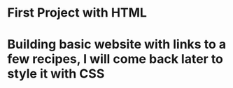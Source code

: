 <h1>First Project with HTML<h1>
<p>Building basic website with links to a few recipes, I will come back later to style it with CSS</p>
